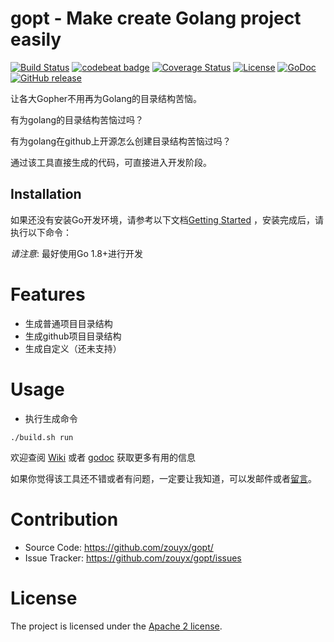 # gopt - Make create Golang project easily

[![Build Status](https://travis-ci.org/zouyx/agollo.svg?branch=master)](https://travis-ci.org/zouyx/agollo)
[![codebeat badge](https://codebeat.co/badges/e9bd6a7c-f38e-4d99-90d0-0999e78bf99d)](https://codebeat.co/projects/github-com-zouyx-gopt-master)
[![Coverage Status](https://coveralls.io/repos/github/zouyx/gopt/badge.svg?branch=master)](https://coveralls.io/github/zouyx/gopt?branch=master)
[![License](https://img.shields.io/badge/License-Apache%202.0-blue.svg)](https://opensource.org/licenses/Apache-2.0)
[![GoDoc](http://godoc.org/github.com/zouyx/gopt?status.svg)](http://godoc.org/github.com/zouyx/gopt)
[![GitHub release](https://img.shields.io/github/release/zouyx/gopt.svg)](https://github.com/zouyx/gopt/releases)

让各大Gopher不用再为Golang的目录结构苦恼。

有为golang的目录结构苦恼过吗？

有为golang在github上开源怎么创建目录结构苦恼过吗？

通过该工具直接生成的代码，可直接进入开发阶段。


Installation
------------

如果还没有安装Go开发环境，请参考以下文档[Getting Started](http://golang.org/doc/install.html) ，安装完成后，请执行以下命令：


*请注意*: 最好使用Go 1.8+进行开发

# Features

* 生成普通项目目录结构
* 生成github项目目录结构
* 生成自定义（还未支持）

# Usage

- 执行生成命令

``` shell
./build.sh run
```
 
欢迎查阅 [Wiki](https://github.com/zouyx/gopt/wiki) 或者 [godoc](http://godoc.org/github.com/zouyx/gopt) 获取更多有用的信息
  
如果你觉得该工具还不错或者有问题，一定要让我知道，可以发邮件或者[留言](https://github.com/zouyx/gopt/issues)。

# Contribution
  * Source Code: https://github.com/zouyx/gopt/
  * Issue Tracker: https://github.com/zouyx/gopt/issues
  
# License
The project is licensed under the [Apache 2 license](https://github.com/zouyx/agollo/blob/master/LICENSE).


